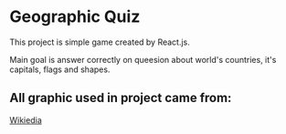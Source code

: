 # Geographic Quiz

This project is simple game created by React.js. 

Main goal is answer correctly on queesion about world's countries, it's capitals, flags and shapes.

## All graphic used in project came from: 

[Wikiedia](https://wikipedia.org)
